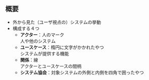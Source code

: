 ## 概要
- 外から見た（ユーザ視点の）システムの挙動
- 構成する４つ
    - **アクター**：人のマーク  
人や他のシステム
    - **ユースケース**：楕円に文字がかかれたやつ  
システムが提供する機能
    - **関係**：線  
アクターとユースケースの間柄
    - **システム協会**：対象システムの外側と内側を四角で囲ったやつ  
